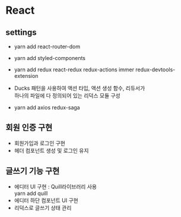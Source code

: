 # React

## settings

- yarn add react-router-dom

- yarn add styled-components

- yarn add redux react-redux redux-actions immer redux-devtools-extension

- Ducks 패턴을 사용하여 액션 타입, 액션 생성 함수, 리듀서가  
  하나의 파일에 다 정의되어 있는 리덕스 모듈 구성

- yarn add axios redux-saga

## 회원 인증 구현

- 회원가입과 로그인 구현
- 헤더 컴포넌트 생성 및 로그인 유지

## 글쓰기 기능 구현

- 에디터 UI 구현 : Quill라이브러리 사용  
  yarn add quill
- 에디터 하단 컴포넌트 UI 구현
- 리덕스로 글쓰기 상태 관리
